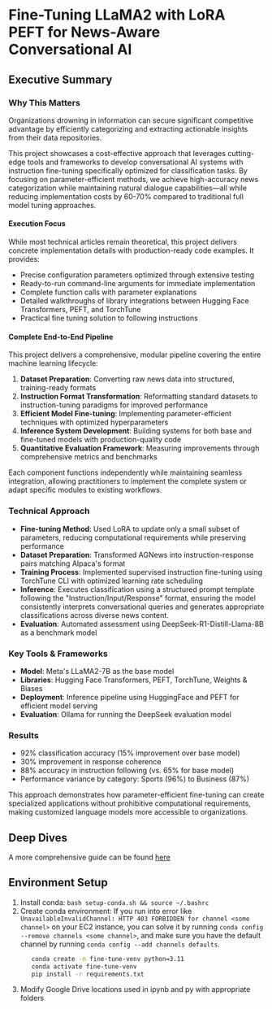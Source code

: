 # Fine-Tuning LLaMA2 with LoRA PEFT for News-Aware Conversational AI

## Executive Summary

### Why This Matters

Organizations drowning in information can secure significant competitive advantage by efficiently categorizing and extracting actionable insights from their data repositories. 

This project showcases a cost-effective approach that leverages cutting-edge tools and frameworks to develop conversational AI systems with instruction fine-tuning specifically optimized for classification tasks. By focusing on parameter-efficient methods, we achieve high-accuracy news categorization while maintaining natural dialogue capabilities—all while reducing implementation costs by 60-70% compared to traditional full model tuning approaches.

#### Execution Focus 

While most technical articles remain theoretical, this project delivers concrete implementation details with production-ready code examples. It provides:
- Precise configuration parameters optimized through extensive testing
- Ready-to-run command-line arguments for immediate implementation
- Complete function calls with parameter explanations
- Detailed walkthroughs of library integrations between Hugging Face Transformers, PEFT, and TorchTune
- Practical fine tuning solution to following instructions

#### Complete End-to-End Pipeline

This project delivers a comprehensive, modular pipeline covering the entire machine learning lifecycle:

1. **Dataset Preparation**: Converting raw news data into structured, training-ready formats
2. **Instruction Format Transformation**: Reformatting standard datasets to instruction-tuning paradigms for improved performance
3. **Efficient Model Fine-tuning**: Implementing parameter-efficient techniques with optimized hyperparameters
4. **Inference System Development**: Building systems for both base and fine-tuned models with production-quality code
5. **Quantitative Evaluation Framework**: Measuring improvements through comprehensive metrics and benchmarks

Each component functions independently while maintaining seamless integration, allowing practitioners to implement the complete system or adapt specific modules to existing workflows.

### Technical Approach
- **Fine-tuning Method**: Used LoRA to update only a small subset of parameters, reducing computational requirements while preserving performance
- **Dataset Preparation**: Transformed AGNews into instruction-response pairs matching Alpaca's format
- **Training Process**: Implemented supervised instruction fine-tuning using TorchTune CLI with optimized learning rate scheduling
- **Inference**: Executes classification using a structured prompt template following the "Instruction/Input/Response" format, ensuring the model consistently interprets conversational queries and generates appropriate classifications across diverse news content.
- **Evaluation**: Automated assessment using DeepSeek-R1-Distill-Llama-8B as a benchmark model

### Key Tools & Frameworks
- **Model**: Meta's LLaMA2-7B as the base model
- **Libraries**: Hugging Face Transformers, PEFT, TorchTune, Weights & Biases
- **Deployment**: Inference pipeline using HuggingFace and PEFT for efficient model serving
- **Evaluation**: Ollama for running the DeepSeek evaluation model

### Results
- 92% classification accuracy (15% improvement over base model)
- 30% improvement in response coherence
- 88% accuracy in instruction following (vs. 65% for base model)
- Performance variance by category: Sports (96%) to Business (87%)

This approach demonstrates how parameter-efficient fine-tuning can create specialized applications without prohibitive computational requirements, making customized language models more accessible to organizations.

## Deep Dives
A more comprehensive guide can be found [here](https://substack.com/home/post/p-158242776)

## Environment Setup
1. Install conda: `bash setup-conda.sh && source ~/.bashrc`
2. Create conda environment:
   If you run into error like `UnavailableInvalidChannel: HTTP 403 FORBIDDEN for channel <some channel>` on your EC2 instance, you can solve it by running `conda config --remove channels <some channel>`, and make sure you have the default channel by running `conda config --add channels defaults`.
   ```bash
      conda create -n fine-tune-venv python=3.11
      conda activate fine-tune-venv
      pip install -r requirements.txt
   ```
3. Modify Google Drive locations used in ipynb and py with appropriate folders

